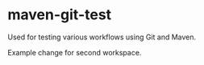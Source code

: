 maven-git-test
==============

Used for testing various workflows using Git and Maven.

Example change for second workspace.
